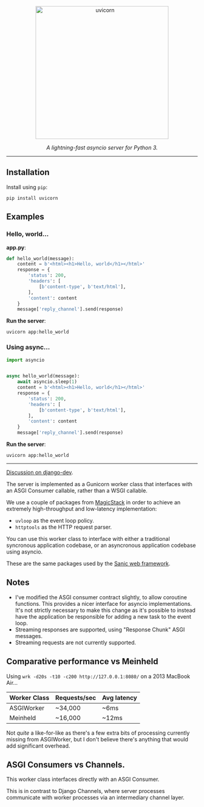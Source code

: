 <p align="center">
  <img width="350" height="350" src="https://raw.githubusercontent.com/tomchristie/uvicorn/master/docs/uvicorn.png" alt='uvicorn'>
</p>

<p align="center">
<em>A lightning-fast asyncio server for Python 3.</em>
</p>

---

## Installation

Install using `pip`:

    pip install uvicorn

## Examples

### Hello, world...

**app.py**:

```python
def hello_world(message):
    content = b'<html><h1>Hello, world</h1></html>'
    response = {
        'status': 200,
        'headers': [
            [b'content-type', b'text/html'],
        ],
        'content': content
    }
    message['reply_channel'].send(response)
```

**Run the server**:

```shell
uvicorn app:hello_world
```

### Using async...

```python
import asyncio


async hello_world(message):
    await asyncio.sleep(1)
    content = b'<html><h1>Hello, world</h1></html>'
    response = {
        'status': 200,
        'headers': [
            [b'content-type', b'text/html'],
        ],
        'content': content
    }
    message['reply_channel'].send(response)
```

**Run the server**:

```shell
uvicorn app:hello_world
```

---

[Discussion on django-dev](https://groups.google.com/forum/#!topic/django-developers/_314PGl3Ao0).

The server is implemented as a Gunicorn worker class that interfaces with an
ASGI Consumer callable, rather than a WSGI callable.

We use a couple of packages from [MagicStack](https://github.com/MagicStack/) in
order to achieve an extremely high-throughput and low-latency implementation:

* `uvloop` as the event loop policy.
* `httptools` as the HTTP request parser.

You can use this worker class to interface with either a traditional syncronous
application codebase, or an asyncronous application codebase using asyncio.

These are the same packages used by the [Sanic web framework](https://github.com/channelcat/sanic).

## Notes

* I've modified the ASGI consumer contract slightly, to allow coroutine functions.
This provides a nicer interface for asyncio implementations. It's not strictly
necessary to make this change as it's possible to instead have the application
be responsible for adding a new task to the event loop.
* Streaming responses are supported, using "Response Chunk" ASGI messages.
* Streaming requests are not currently supported.

## Comparative performance vs Meinheld

Using `wrk -d20s -t10 -c200 http://127.0.0.1:8080/` on a 2013 MacBook Air...

Worker Class | Requests/sec | Avg latency
-------------|--------------|------------
ASGIWorker   |      ~34,000 |        ~6ms
Meinheld     |      ~16,000 |       ~12ms

Not *quite* a like-for-like as there's a few extra bits of processing currently
missing from ASGIWorker, but I don't believe there's anything that would add
significant overhead.

## ASGI Consumers vs Channels.

This worker class interfaces directly with an ASGI Consumer.

This is in contrast to Django Channels, where server processes communicate
with worker processes via an intermediary channel layer.
